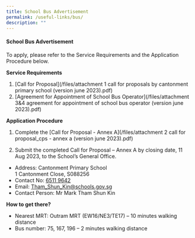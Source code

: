 ```yaml
---
title: School Bus Advertisement
permalink: /useful-links/bus/
description: ""
---
```

#### School Bus Advertisement

To apply, please refer to the Service Requirements and the Application Procedure below.

**Service Requirements**
1. [Call for Proposal](/files/attachment 1 call for proposals by cantonment primary school (version june 2023).pdf)
2. [Agreement for Appointment of School Bus Operator](/files/attachment 3&amp;4 agreement for appointment of school bus operator (version june 2023).pdf)


**Application Procedure**

1. Complete the [Call for Proposal - Annex A](/files/attachment 2 call for proposal_cps - annex a (version june 2023).pdf)

2. Submit the completed Call for Proposal – Annex A by closing date, 11 Aug 2023, to the School’s General Office.


* Address: Cantonment Primary School<br> 1 Cantonment Close, S088256
* Contact No: [6511 9642](tel:65119642 )
* Email: [Tham_Shun_Kin@schools.gov.sg](mailto:Tham_Shun_Kin@schools.gov.sg)
* Contact Person: Mr Mark Tham Shun Kin

**How to get there?**
* Nearest MRT: Outram MRT (EW16/NE3/TE17) – 10 minutes walking distance
* Bus number: 75, 167, 196 – 2 minutes walking distance